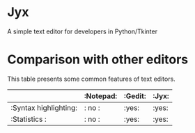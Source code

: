 # Jyx
A simple text editor for developers in Python/Tkinter

# Comparison with other editors
This table presents some common features of text editors.

|                     |:Notepad:|:Gedit:| :Jyx: |
|---------------------|---------|-------|-------|
|:Syntax highlighting:|:   no  :| :yes: | :yes: |
|:Statistics         :|:   no  :| :yes: | :yes: |
